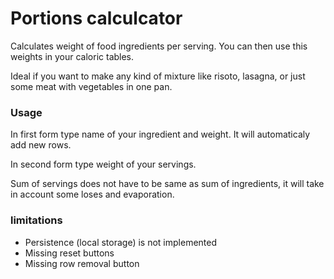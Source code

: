 # Portions calculcator

Calculates weight of food ingredients per serving. You can then use this weights in your caloric tables.

Ideal if you want to make any kind of mixture like risoto, lasagna, or just some meat with vegetables in one pan. 

### Usage
In first form type name of your ingredient and weight. It will automaticaly add new rows.

In second form type weight of your servings. 

Sum of servings does not have to be same as sum of ingredients, it will take in account some loses and evaporation.

### limitations
- Persistence (local storage) is not implemented 
- Missing reset buttons
- Missing row removal button
